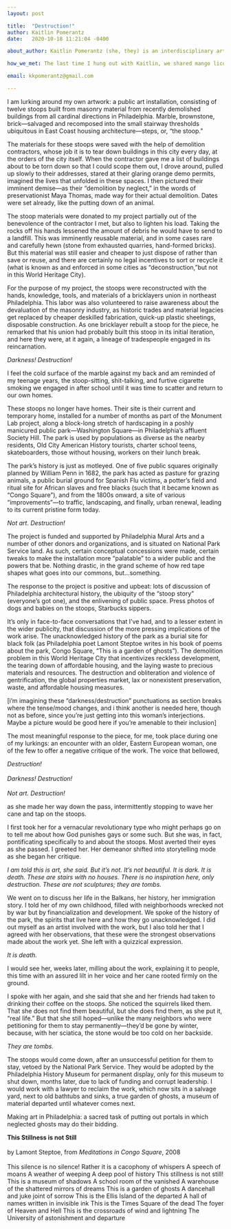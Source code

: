 ```yaml
---
layout: post

title:  "Destruction!"
author: Kaitlin Pomerantz
date:   2020-10-18 11:21:04 -0400

about_author: Kaitlin Pomerantz (she, they) is an interdisciplinary artist, writer and educator in Philadelphia (Lenapehoking)

how_we_met: The last time I hung out with Kaitlin, we shared mango licorice outside her house, which is down the street from mine in Germantown. Her dog Maybe was there, and we were both stressed but I felt a definitive lift being around her.

email: kkpomerantz@gmail.com

---
```

I am lurking around my own artwork: a public art installation, consisting of twelve stoops built from masonry material from recently demolished buildings from all cardinal directions in Philadelphia. Marble, brownstone, brick—salvaged and recomposed into the small stairway thresholds ubiquitous in East Coast housing architecture—steps, or, “the stoop.” 

The materials for these stoops were saved with the help of demolition contractors, whose job it is to tear down buildings in this city every day, at the orders of the city itself. When the contractor gave me a list of buildings about to be torn down so that I could scope them out, I drove around, pulled up slowly to their addresses, stared at their glaring orange demo permits, imagined the lives that unfolded in these spaces. I then pictured their imminent demise—as their “demolition by neglect,” in the words of preservationist Maya Thomas, made way for their actual demolition. Dates were set already, like the putting down of an animal.  

The stoop materials were donated to my project partially out of the benevolence of the contractor I met, but also to lighten his load. Taking the rocks off his hands lessened the amount of debris he would have to  send to a landfill. This was imminently reusable material, and in some cases rare and carefully hewn (stone from exhausted quarries, hand-formed bricks). But this material was still easier and cheaper to just dispose of rather than save or reuse, and there are certainly no legal incentives to sort or recycle it (what is known as and enforced in some cities as “deconstruction,”but not in this World Heritage City).  

For the purpose of my project, the stoops were reconstructed with the hands, knowledge, tools, and materials of a bricklayers union in northeast Philadelphia. This labor was also volunteered to raise awareness about the devaluation of the masonry industry, as historic trades and material legacies  get replaced by  cheaper deskilled fabrication, quick-up plastic sheetings, disposable construction. As one bricklayer rebuilt a stoop for the piece, he remarked that his union had probably built this stoop in its initial iteration, and here they were, at it again, a lineage of tradespeople engaged in its reincarnation.

*Darkness! Destruction!*

I feel the cold surface of the marble against my back and am reminded of my teenage years, the stoop-sitting, shit-talking, and furtive cigarette smoking we engaged in after school until it was time to scatter and return to our own homes.  

These stoops no longer have homes. Their site is their current and temporary home, installed for a number of months as part of the Monument Lab project, along a block-long stretch of hardscaping in a poshly manicured public park—Washington Square—in Philadelphia’s affluent Society Hill. The park is used by populations as diverse as the nearby residents, Old City American History tourists, charter school teens, skateboarders, those without housing, workers on their lunch break.

The park’s history is just as motleyed. One of five public squares originally planned by William Penn in 1682, the park has acted as pasture for grazing animals, a public burial ground for Spanish Flu victims, a potter’s field and ritual site for African slaves and free blacks (such that it became known as “Congo Square”), and from the 1800s onward, a site of various “improvements”—to traffic, landscaping, and finally, urban renewal, leading to  its current pristine form today. 

*Not art. Destruction!*

The project is funded and supported by Philadelphia Mural Arts and a number of other donors and organizations, and is situated on National Park Service land. As such, certain conceptual concessions were made, certain tweaks to make the installation more “palatable” to a wider public and the powers that be. Nothing drastic, in the grand scheme of how red tape shapes what goes into our commons, but...something. 

The response to the project is positive and upbeat: lots of discussion of Philadelphia architectural history, the ubiquity of the “stoop story” (everyone’s got one), and the enlivening of public space. Press photos of dogs and babies on the stoops, Starbucks sippers. 

It’s only in face-to-face conversations that I’ve had, and to a lesser extent in the wider publicity, that discussion of the more pressing implications of the work arise. The unacknowledged history of the park as a burial site for black folk (as Philadelphia poet Lamont Steptoe writes in his book of poems about the park, Congo Square, “This is a garden of ghosts”). The demolition problem in this World Heritage City that incentivizes reckless development, the tearing down of affordable housing, and the laying waste to precious materials and resources. The destruction and obliteration and violence of gentrification, the global properties market, lax or nonexistent preservation, waste, and affordable housing measures.

[i’m imagining these “darkness/destruction” punctuations as section breaks where the tense/mood changes, and i think another is needed here, though not as before, since you’re just getting into this woman’s interjections. Maybe a picture would be good here if you’re amenable to their inclusion] 

The most meaningful response to the piece, for me, took place during one of my lurkings: an encounter with an older, Eastern European woman, one of the few to offer a negative critique of the work. The voice that bellowed, 

*Destruction!*  
<br>
*Darkness! Destruction!*  
<br>
*Not art. Destruction!*
	
as she made her way down the pass, intermittently stopping to wave her cane and tap on the stoops. 

I first took her for a vernacular revolutionary type who might perhaps go on to tell me about how God punishes gays or some such. But she was, in fact, pontificating specifically to and about the stoops. Most averted their eyes as she passed. I greeted her. Her demeanor shifted into storytelling mode as she began her critique. 

*I am told this is art, she said. But it’s not. It’s not beautiful. It is dark. It is death. These are stairs with no houses. There is no inspiration here, only destruction. These are not sculptures; they are tombs.*

We went on to discuss her life in the Balkans, her history, her immigration story. I told her of my own childhood, filled with neighborhoods wrecked not by war but by financialization and development. We spoke of the history of the park, the spirits that live here and how they go unacknowledged. I did out myself as an artist involved with the work, but I also told her that I agreed with her observations, that these were the strongest observations made about the work yet. She left with a quizzical expression. 

*It is death.*

I would see her, weeks later, milling about the work, explaining it to people, this time with an assured lilt in her voice and her cane rooted firmly on the ground. 

I spoke with her again, and she said that she and her friends had taken to drinking their coffee on the stoops. She noticed the squirrels liked them. That she does not find them beautiful, but she does find them, as she put it, “real life.” But that she still hoped—unlike the many neighbors who were petitioning for them to stay permanently—they’d be gone by winter, because, with her sciatica, the stone would be too cold on her backside. 

*They are tombs.*

The stoops would come down, after an unsuccessful petition for them to stay, vetoed by the National Park Service. They would be adopted by the Philadelphia History Museum for permanent display, only for this museum to shut down, months later, due to lack of funding and corrupt leadership. I would work with a lawyer to reclaim the work, which now sits in a salvage yard, next to old bathtubs and sinks, a true garden of ghosts, a museum of material departed until whatever comes next. 

Making art in Philadelphia: a sacred task of putting out portals in which neglected ghosts may do their bidding. 


**This Stillness is not Still**  
<br>
by Lamont Steptoe, from *Meditations in Congo Square*, 2008  
<br>
This silence is no silence!
Rather it is a cacophony of whispers
A speech of moans
A weather of weeping
A deep pool of history
This stillness is not still!
This is a museum of shadows
A school room of the vanished
A warehouse of the shattered mirrors of dreams
This is a garden of ghosts
A dancehall and juke joint of sorrow
This is the Ellis Island of the departed
A hall of names written in invisible ink
This is the Times Square of the dead
The foyer of Heaven and Hell
This is the crossroads of wind and lightning
The University of astonishment and departure 